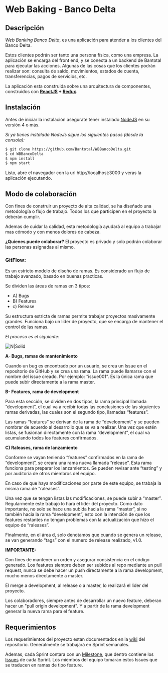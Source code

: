 
# Web Baking - Banco Delta

## Descripción
*Web Banking Banco Delta*, es una aplicación para atender a los clientes del Banco Delta. 

Estos clientes podrán ser tanto una persona física, como una empresa.
La aplicación se encarga del front end, y se conecta a un backend de Bantotal para ejecutar las acciones.
Algunas de las cosas que los clientes podrán realizar son: consulta de saldo, movimientos, estados de cuenta, transferencias, pagos de servicios, etc.

La aplicación esta construida sobre una arquitectura de componentes, construidos con **[ReactJS](https://facebook.github.io/react/) + [Redux](https://github.com/reactjs/redux)**.


## Instalación

Antes de iniciar la instalación asegurate tener instalado [NodeJS](https://nodejs.org/) en su versión 4 o más.

*Si ya tienes instalado NodeJs sigue los siguientes pasos (desde la consola):*

```sh
$ git clone https://github.com/Bantotal/WBBancoDelta.git
$ cd WBBancoDelta
$ npm install
$ npm start
```
Listo, abre el navegador con la url http://localhost:3000 y veras la aplicación ejecutando.

## Modo de colaboración

Con fines de construir un proyecto de alta calidad, se ha diseñado una metodología o flujo de trabajo. Todos los que participen en el proyecto la deberán cumplir.

Ademas de cuidar la calidad, esta metodología ayudará al equipo a trabajar mas cómodo y con menos dolores de cabeza.

**¿Quienes puede colaborar?**
El proyecto es privado y solo podrán colaborar las personas asignadas al mismo.

### GitFlow:
Es un estricto modelo de diseño de ramas. Es considerado un flujo de trabajo avanzado, basado en buenas practicas.

Se dividen las áreas de ramas en 3 tipos:
  - A)  Bugs
  - B)  Features
  - c)  Release
  
Su estructura estricta de ramas permite trabajar proyectos masivamente grandes. Funciona bajo un líder de proyecto, que se encarga de mantener el control de las ramas.

_El proceso es el siguiente:_

![N|Solid](https://raw.githubusercontent.com/Voronenko/gitflow-release/master/images/git-workflow-release-cycle-4maintenance.png)


**A- Bugs, ramas de mantenimiento**

Cuando un bug es encontrado por un usuario, se crea un Issue en el repositorio de GitHub y se crea una rama. La rama puede llamarse con el nombre del issue creado.
Por ejemplo: “issue001”.
Es la única rama que puede subir directamente a la rama master.

**B- Features, rama de development**

Para esta sección, se dividen en dos tipos, la rama principal llamada “development”, el cual va a recibir todas las conclusiones de las siguientes ramas derivadas, las cuales son el segundo tipo, llamadas “features”.

Las ramas “features” se derivan de la rama de “development” y se pueden nombrar de acuerdo al desarrollo que se va a realizar.
Una vez que estén listas, se fusionan directamente con la rama “development”, el cual va acumulando todos los features confirmados.

**C) Raleases, rama de lanzamiento**

Conforme se vayan teniendo “features” confirmados en la rama de “development”, se creara una rama nueva llamada “release”.
Esta rama funciona para preparar los lanzamientos. Se pueden revisar ante “testing” y por auditoria de otros miembros del equipo.

En caso de que haya modificaciones por parte de este equipo, se trabaja la misma rama de “raleases”.

Una vez que se tengan listas las modificaciones, se puede subir a “master”. Regularmente este trabajo lo hará el líder del proyecto.
Como dato importante, no solo se hace una subida hacia la rama “master”, si no también hacia la rama “development”, esto con la intención de que los features restantes no tengan problemas con la actualización que hizo el equipo de “raleases”.

Finalmente, en el área d, solo denotamos que cuando se genera un release, se van generando “tags” con el numero de release realizado, v1.0.

**IMPORTANTE:**

Con fines de mantener un orden y asegurar consistencia en el código generado. Los features siempre deben ser subidos al repo mediante un pull request, nunca se debe hacer un push directamente a la rama development, mucho menos directamente a master.

El merge a development, al release o a master, lo realizará el lider del proyecto.

Los colaboradores, siempre antes de desarrollar un nuevo feature, deberan hacer un "pull origin development". Y a partir de la rama development generar la nueva rama para el feature.

## Requerimientos

Los requerimientos del proyecto estan documentados en la [wiki](https://github.com/Bantotal/WBBancoDelta/wiki) del repositorio.
Generalmente se trabajará en Sprint semanales.

Ademas, cada Sprint contara con un [Milestone](https://github.com/Bantotal/WBBancoDelta/milestones), que dentro contiene los [Issues](https://github.com/Bantotal/WBBancoDelta/issues) de cada Sprint. Los miembos del equipo tomaran estos Issues que se traducen en ramas de tipo feature.
